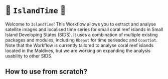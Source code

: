 # :palm_tree: `IslandTime` :palm_tree:
Welcome to `IslandTime`!
This Workflow allows you to extract and analyse satellite images and localised time series for small coral reef islands in Small Island Developing States (SIDS). It uses a combination of multiple existing packages and modules, including `Rbeast` for time seriesdec and `CoastSat`. 
Note that the Workflow is currently tailored to analyse coral reef islands located in the Maldives, but we are working on expanding the analysis usability to other SIDS.

## How to use from scratch?

